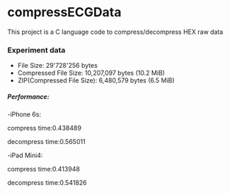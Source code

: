# compressECGData

This project is a C language code to compress/decompress HEX raw data

### Experiment data

- File Size: 29'728'256 bytes
- Compressed File Size:  10,207,097 bytes (10.2 MiB)
- ZIP(Compressed File Size): 6,480,579 bytes (6.5 MiB)

##### Performance:

-iPhone 6s:

compress time:0.438489

decompress time:0.565011

-iPad Mini4:

compress time:0.413948

decompress time:0.541826
